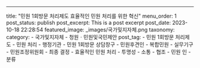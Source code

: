 ---
title: "민원 1회방문 처리제도 효율적인 민원 처리를 위한 혁신"
menu_order: 1
post_status: publish
post_excerpt: This is a post excerpt
post_date: 2023-10-18 22:28:54
featured_image: _images/국가및지자체.png
taxonomy:
    category:
        - 국가및지자체
        - 청원ㆍ민원및국민제안
    post_tag:
        -  민원 1회방문 처리제도
        -  민원 처리
        -  행정기관
        -  민원 1회방문 상담창구
        -  민원후견인
        -  복합민원
        -  실무기구
        -  민원조정위원회
        -  최종 결정
        -  효율적인 민원 처리
        -  투명성
        -  소통
        -  협조
        -  민원 인
        -  분류
